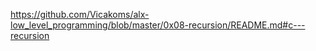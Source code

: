 https://github.com/Vicakoms/alx-low_level_programming/blob/master/0x08-recursion/README.md#c---recursion

